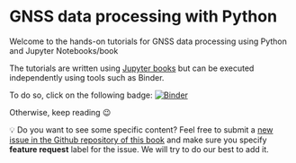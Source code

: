 # GNSS data processing with Python

Welcome to the hands-on tutorials for GNSS data processing using Python and
Jupyter Notebooks/book

The tutorials are written using [Jupyter books](https://jupyterbook.org) but can be executed independently
using tools such as Binder.

To do so, click on the following badge:  [![Binder](https://mybinder.org/badge_logo.svg)](https://mybinder.org/v2/gh/rokubun/gnss_tutorials/HEAD)

Otherwise, keep reading 😉

💡 Do you want to see some specific content? Feel free to submit a
[new issue in the Github repository of this book](https://github.com/rokubun/gnss_tutorials/issues/new)
and make sure you specify **feature request** label for the issue. We will try
to do our best to add it.
